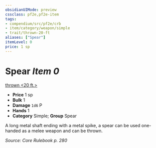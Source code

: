 ```yaml
---
obsidianUIMode: preview
cssclass: pf2e,pf2e-item
tags:
- compendium/src/pf2e/crb
- item/category/weapon/simple
- trait/thrown-20-ft
aliases: ["Spear"]
itemLevel: 0
price: 1 sp
---
```

# Spear *Item 0*  
[thrown <20 ft.>](../../../rules/traits/thrown.md)  

- **Price** 1 sp
- **Bulk** 1
- **Damage** `1d6` P
- **Hands** 1
- **Category** Simple; **Group** Spear 

A long metal shaft ending with a metal spike, a spear can be used one-handed as a melee weapon and can be thrown.

*Source: Core Rulebook p. 280*